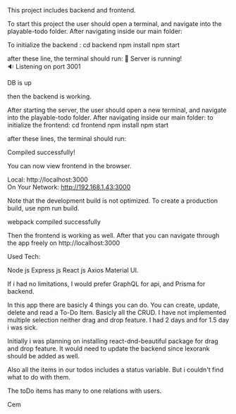 This project includes backend and frontend.

To start this project the user should open a terminal, and navigate into the playable-todo folder. After navigating inside our main folder:

To initialize the backend :
cd backend
npm install
npm start

after these line, the terminal should run:
🚀 Server is running!  
 🔉 Listening on port 3001

DB is up

then the backend is working.

After starting the server, the user should open a new terminal, and navigate into the playable-todo folder. After navigating inside our main folder:
to initialize the frontend:
cd frontend
npm install
npm start

after these lines, the terminal should run:

Compiled successfully!

You can now view frontend in the browser.

Local: http://localhost:3000  
 On Your Network: http://192.168.1.43:3000

Note that the development build is not optimized.
To create a production build, use npm run build.

webpack compiled successfully

Then the frontend is working as well. After that you can navigate through the app freely on http://localhost:3000

Used Tech:

Node js
Express js
React js
Axios
Material UI.

If i had no limitations, I would prefer GraphQL for api, and Prisma for backend.

In this app there are basicly 4 things you can do. You can create, update, delete and read a To-Do Item. Basicly all the CRUD. I have not implemented multiple selection neither drag and drop feature. I had 2 days and for 1.5 day i was sick.

Initially i was planning on installing react-dnd-beautiful package for drag and drop feature. It would need to update the backend since lexorank should be added as well.

Also all the items in our todos includes a status variable. But i couldn't find what to do with them.

The toDo items has many to one relations with users.

Cem
